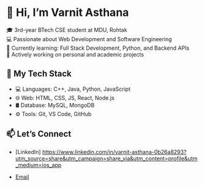 # 👋 Hi, I’m Varnit Asthana

🎓 3rd-year BTech CSE student at MDU, Rohtak  
💻 Passionate about Web Development and Software Engineering  
🔭 Currently learning: Full Stack Development, Python, and Backend APIs  
🌱 Actively working on personal and academic projects

## 🚀 My Tech Stack
- 💻 Languages: C++, Java, Python, JavaScript  
- 🌐 Web: HTML, CSS, JS, React, Node.js  
- 🛢️ Database: MySQL, MongoDB  
- ⚙️ Tools: Git, VS Code, GitHub

## 📫 Let’s Connect
- [LinkedIn]
https://www.linkedin.com/in/varnit-asthana-0b26a8293?utm_source=share&utm_campaign=share_via&utm_content=profile&utm_medium=ios_app

- [Email](mailto:varnitasthanayt@example.com)

<!--
**varnitasthana/varnitasthana** is a ✨ _special_ ✨ repository because its `README.md` (this file) appears on your GitHub profile.

Here are some ideas to get you started:

- 🔭 I’m currently working on ...
- 🌱 I’m currently learning ...
- 👯 I’m looking to collaborate on ...
- 🤔 I’m looking for help with ...
- 💬 Ask me about ...
- 📫 How to reach me: ...
- 😄 Pronouns: ...
- ⚡ Fun fact: ...
-->
